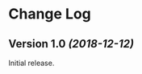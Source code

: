 Change Log
===============================================================================
Version 1.0 *(2018-12-12)*
----------------------------
Initial release.
